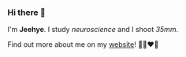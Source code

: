### Hi there 👋

I'm **Jeehye**. I study _neuroscience_ and I shoot _35mm_.

Find out more about me on my [website](https://anjeehye.github.io/anjeehye)! 👀🚀♥️🐳
